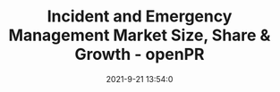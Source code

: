 ---
"title": "Incident and Emergency Management Market Size, Share & Growth - openPR"
"date": "2021-9-21 13:54:0"
"feed_name": "GOOGLENEWSINDUSTRIAL"
"feed_website": "https://news.google.com/search?q=industrial%2Bincident&hl=en-US&gl=US&ceid=US:en"
"feed_rss": "https://news.google.com/rss/search?q=industrial%2Bincident&hl=en-US&gl=US&ceid=US:en"
"link": "https://www.openpr.com/news/2401084/incident-and-emergency-management-market-size-share-growth"
"file": "_posts/2021-1-1-803d556a072f691664a88a971da0c255fedb6c34.md"
"accident": "0"
"drilling": "0"
"dead": "0"
"injured": "0"
"where": "unknown site"
---
